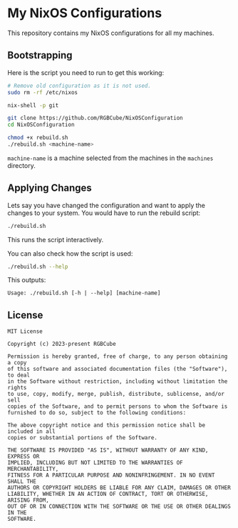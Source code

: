 # My NixOS Configurations

This repository contains my NixOS configurations for all my machines.

## Bootstrapping

Here is the script you need to run to get this working:

```sh
# Remove old configuration as it is not used.
sudo rm -rf /etc/nixos

nix-shell -p git

git clone https://github.com/RGBCube/NixOSConfiguration
cd NixOSConfiguration

chmod +x rebuild.sh
./rebuild.sh <machine-name>
```

`machine-name` is a machine selected from the machines in the `machines` directory.

## Applying Changes

Lets say you have changed the configuration and want to apply the changes
to your system. You would have to run the rebuild script:

```sh
./rebuild.sh
```

This runs the script interactively.

You can also check how the script is used:

```sh
./rebuild.sh --help
```

This outputs:

```
Usage: ./rebuild.sh [-h | --help] [machine-name]
```

## License

```
MIT License

Copyright (c) 2023-present RGBCube

Permission is hereby granted, free of charge, to any person obtaining a copy
of this software and associated documentation files (the "Software"), to deal
in the Software without restriction, including without limitation the rights
to use, copy, modify, merge, publish, distribute, sublicense, and/or sell
copies of the Software, and to permit persons to whom the Software is
furnished to do so, subject to the following conditions:

The above copyright notice and this permission notice shall be included in all
copies or substantial portions of the Software.

THE SOFTWARE IS PROVIDED "AS IS", WITHOUT WARRANTY OF ANY KIND, EXPRESS OR
IMPLIED, INCLUDING BUT NOT LIMITED TO THE WARRANTIES OF MERCHANTABILITY,
FITNESS FOR A PARTICULAR PURPOSE AND NONINFRINGEMENT. IN NO EVENT SHALL THE
AUTHORS OR COPYRIGHT HOLDERS BE LIABLE FOR ANY CLAIM, DAMAGES OR OTHER
LIABILITY, WHETHER IN AN ACTION OF CONTRACT, TORT OR OTHERWISE, ARISING FROM,
OUT OF OR IN CONNECTION WITH THE SOFTWARE OR THE USE OR OTHER DEALINGS IN THE
SOFTWARE.

```
